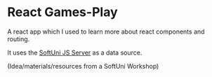 # React   Games-Play

A react app which I used to learn more about react components and routing. 

It uses the [SoftUni JS Server](https://github.com/softuni-practice-server/softuni-practice-server) as a data source.  

(Idea/materials/resources from a SoftUni Workshop)
